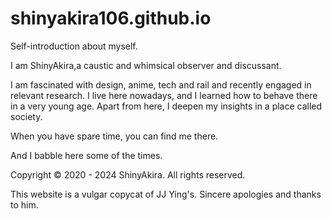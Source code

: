 # shinyakira106.github.io

Self-introduction about myself.

I am ShinyAkira,a caustic and whimsical observer and discussant.

I am fascinated with design, anime, tech and rail and recently engaged in relevant research. I live here nowadays, and I learned how to behave there in a very young age. Apart from here, I deepen my insights in a place called society.

When you have spare time, you can find me there.

And I babble here some of the times.

Copyright © 2020 - 2024 ShinyAkira. All rights reserved.

This website is a vulgar copycat of JJ Ying's. Sincere apologies and thanks to him.
